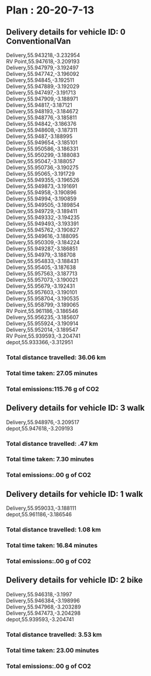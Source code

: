 # Plan : 20-20-7-13
## Delivery details for vehicle ID: 0 ConventionalVan 
Delivery,55.943218,-3.232954<br>RV Point,55.947618,-3.209193<br>Delivery,55.947979,-3.192497<br>Delivery,55.947742,-3.196092<br>Delivery,55.94845,-3.192511<br>Delivery,55.947889,-3.192029<br>Delivery,55.947497,-3.191713<br>Delivery,55.947909,-3.188971<br>Delivery,55.94817,-3.187121<br>Delivery,55.948193,-3.184672<br>Delivery,55.948776,-3.185811<br>Delivery,55.94842,-3.186376<br>Delivery,55.948608,-3.187311<br>Delivery,55.9487,-3.188995<br>Delivery,55.949654,-3.185101<br>Delivery,55.950586,-3.186331<br>Delivery,55.950299,-3.188083<br>Delivery,55.95047,-3.188057<br>Delivery,55.950736,-3.190275<br>Delivery,55.95065,-3.191729<br>Delivery,55.949355,-3.196526<br>Delivery,55.949873,-3.191691<br>Delivery,55.94958,-3.190896<br>Delivery,55.94994,-3.190859<br>Delivery,55.949505,-3.189854<br>Delivery,55.949729,-3.189411<br>Delivery,55.949332,-3.194235<br>Delivery,55.949493,-3.193391<br>Delivery,55.945762,-3.190827<br>Delivery,55.949616,-3.188095<br>Delivery,55.950309,-3.184224<br>Delivery,55.949287,-3.186851<br>Delivery,55.94979,-3.188708<br>Delivery,55.954833,-3.188431<br>Delivery,55.95405,-3.187638<br>Delivery,55.957563,-3.187713<br>Delivery,55.957073,-3.190021<br>Delivery,55.95679,-3.192431<br>Delivery,55.957603,-3.190101<br>Delivery,55.958704,-3.190535<br>Delivery,55.958799,-3.189065<br>RV Point,55.961186,-3.186546<br>Delivery,55.956235,-3.185607<br>Delivery,55.955924,-3.190914<br>Delivery,55.952014,-3.189547<br>RV Point,55.939593,-3.204741<br>depot,55.933366,-3.312951<br>
### Total distance travelled: 36.06 km 
### Total time taken: 27.05 minutes 
### Total emissions:115.76 g of CO2
## Delivery details for vehicle ID: 3 walk 
Delivery,55.948976,-3.209517<br>depot,55.947618,-3.209193<br>
### Total distance travelled: .47 km 
### Total time taken: 7.30 minutes 
### Total emissions:.00 g of CO2
## Delivery details for vehicle ID: 1 walk 
Delivery,55.959033,-3.188111<br>depot,55.961186,-3.186546<br>
### Total distance travelled: 1.08 km 
### Total time taken: 16.84 minutes 
### Total emissions:.00 g of CO2
## Delivery details for vehicle ID: 2 bike 
Delivery,55.946318,-3.1997<br>Delivery,55.946384,-3.198996<br>Delivery,55.947968,-3.203289<br>Delivery,55.947473,-3.204298<br>depot,55.939593,-3.204741<br>
### Total distance travelled: 3.53 km 
### Total time taken: 23.00 minutes 
### Total emissions:.00 g of CO2
